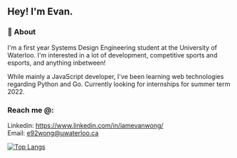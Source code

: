 ## Hey! I'm Evan.


### 🙌 About 

I'm a first year Systems Design Engineering student at the University of Waterloo. I'm interested in a lot of development, competitive sports and esports, and anything inbetween!

While mainly a JavaScript developer, I've been learning web technologies regarding Python and Go. Currently looking for internships for summer term 2022.

### Reach me @:
Linkedin: https://www.linkedin.com/in/iamevanwong/
<br>
Email: e92wong@uwaterloo.ca

[![Top Langs](https://github-readme-stats.vercel.app/api/top-langs/?username=eevanwong&layout=compact)](https://github.com/anuraghazra/github-readme-stats)
